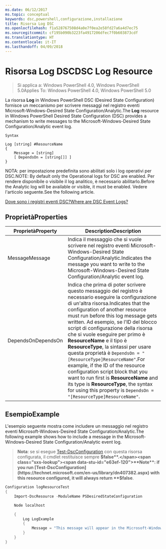 ```yaml
---
ms.date: 06/12/2017
ms.topic: conceptual
keywords: dsc,powershell,configurazione,installazione
title: Risorsa Log DSC
ms.openlocfilehash: f1a528767508d4a0e7f0ea2e58fd27a6a4d7ec75
ms.sourcegitcommit: cf195b090b3223fa4917206dfec7f0b603873cdf
ms.translationtype: HT
ms.contentlocale: it-IT
ms.lasthandoff: 04/09/2018
---
```

# <a name="dsc-log-resource"></a><span data-ttu-id="e63ef-103">Risorsa Log DSC</span><span class="sxs-lookup"><span data-stu-id="e63ef-103">DSC Log Resource</span></span>

> <span data-ttu-id="e63ef-104">Si applica a: Windows PowerShell 4.0, Windows PowerShell 5.0</span><span class="sxs-lookup"><span data-stu-id="e63ef-104">Applies To: Windows PowerShell 4.0, Windows PowerShell 5.0</span></span>

<span data-ttu-id="e63ef-105">La risorsa __Log__ in Windows PowerShell DSC (Desired State Configuration) fornisce un meccanismo per scrivere messaggi nel registro eventi Microsoft-Windows-Desired State Configuration/Analytic.</span><span class="sxs-lookup"><span data-stu-id="e63ef-105">The __Log__ resource in Windows PowerShell Desired State Configuration (DSC) provides a mechanism to write messages to the Microsoft-Windows-Desired State Configuration/Analytic event log.</span></span>

```
Syntax

Log [string] #ResourceName
{
    Message = [string]
    [ DependsOn = [string[]] ]
}
```

<span data-ttu-id="e63ef-106">NOTA: per impostazione predefinita sono abilitati solo i log operativi per DSC.</span><span class="sxs-lookup"><span data-stu-id="e63ef-106">NOTE: By default only the Operational logs for DSC are enabled.</span></span>
<span data-ttu-id="e63ef-107">Per rendere disponibile o visibile il log analitico, è necessario abilitarlo.</span><span class="sxs-lookup"><span data-stu-id="e63ef-107">Before the Analytic log will be available or visible, it must be enabled.</span></span>
<span data-ttu-id="e63ef-108">Vedere l'articolo seguente.</span><span class="sxs-lookup"><span data-stu-id="e63ef-108">See the following article.</span></span>

[<span data-ttu-id="e63ef-109">Dove sono i registri eventi DSC?</span><span class="sxs-lookup"><span data-stu-id="e63ef-109">Where are DSC Event Logs?</span></span>](https://msdn.microsoft.com/en-us/powershell/dsc/troubleshooting#where-are-dsc-event-logs)

## <a name="properties"></a><span data-ttu-id="e63ef-110">Proprietà</span><span class="sxs-lookup"><span data-stu-id="e63ef-110">Properties</span></span>
|  <span data-ttu-id="e63ef-111">Proprietà</span><span class="sxs-lookup"><span data-stu-id="e63ef-111">Property</span></span>  |  <span data-ttu-id="e63ef-112">Description</span><span class="sxs-lookup"><span data-stu-id="e63ef-112">Description</span></span>   |
|---|---|
| <span data-ttu-id="e63ef-113">Message</span><span class="sxs-lookup"><span data-stu-id="e63ef-113">Message</span></span>| <span data-ttu-id="e63ef-114">Indica il messaggio che si vuole scrivere nel registro eventi Microsoft-Windows-Desired State Configuration/Analytic.</span><span class="sxs-lookup"><span data-stu-id="e63ef-114">Indicates the message you want to write to the Microsoft-Windows-Desired State Configuration/Analytic event log.</span></span>|
| <span data-ttu-id="e63ef-115">DependsOn</span><span class="sxs-lookup"><span data-stu-id="e63ef-115">DependsOn</span></span> | <span data-ttu-id="e63ef-116">Indica che prima di poter scrivere questo messaggio del registro è necessario eseguire la configurazione di un'altra risorsa.</span><span class="sxs-lookup"><span data-stu-id="e63ef-116">Indicates that the configuration of another resource must run before this log message gets written.</span></span> <span data-ttu-id="e63ef-117">Ad esempio, se l'ID del blocco script di configurazione della risorsa che si vuole eseguire per primo è __ResourceName__ e il tipo è __ResourceType__, la sintassi per usare questa proprietà è `DependsOn = "[ResourceType]ResourceName"`.</span><span class="sxs-lookup"><span data-stu-id="e63ef-117">For example, if the ID of the resource configuration script block that you want to run first is __ResourceName__ and its type is __ResourceType__, the syntax for using this property is `DependsOn = "[ResourceType]ResourceName"`.</span></span>|

## <a name="example"></a><span data-ttu-id="e63ef-118">Esempio</span><span class="sxs-lookup"><span data-stu-id="e63ef-118">Example</span></span>

<span data-ttu-id="e63ef-119">L'esempio seguente mostra come includere un messaggio nel registro eventi Microsoft-Windows-Desired State Configuration/Analytic.</span><span class="sxs-lookup"><span data-stu-id="e63ef-119">The following example shows how to include a message in the Microsoft-Windows-Desired State Configuration/Analytic event log.</span></span>

> <span data-ttu-id="e63ef-120">**Nota**: se si esegue [Test-DscConfiguration](https://technet.microsoft.com/en-us/library/dn407382.aspx) con questa risorsa configurata, il cmdlet restituisce sempre **$false**.</span><span class="sxs-lookup"><span data-stu-id="e63ef-120">**Note**: if you run [Test-DscConfiguration](https://technet.microsoft.com/en-us/library/dn407382.aspx) with this resource configured, it will always return **$false**.</span></span>

```powershell
Configuration logResourceTest
{
    Import-DscResource -ModuleName PSDesiredStateConfiguration

    Node localhost

    {
        Log LogExample
        {
            Message = "This message will appear in the Microsoft-Windows-Desired State Configuration/Analytic event log."
        }
    }
}
```